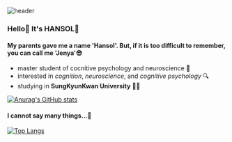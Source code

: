 ![header](https://capsule-render.vercel.app/api?type=cylinder&color=FFECB9&height=300&section=header&text=hansol&fontColor=555555&animation=twinkling&fontSize=70)

### Hello🌟 It's HANSOL🐰

#### My parents gave me a name 'Hansol'. But, if it is too difficult to remember, you can call me 'Jenya'😎
* master student of cocnitive psychology and neuroscience 🧠
* interested in _cognition_, _neuroscience_, and _cognitive psychology_ 🔍
* studying in __SungKyunKwan University__ 👩‍🎓

[![Anurag's GitHub stats](https://github-readme-stats.vercel.app/api?username=HANgitSOL&show_icons=true&theme=vue-dark)](https://github.com/anuraghazra/github-readme-stats)

#### I cannot say many things...🥲

[![Top Langs](https://github-readme-stats.vercel.app/api/top-langs/?username=HANgitSOL)](https://github.com/anuraghazra/github-readme-stats)
